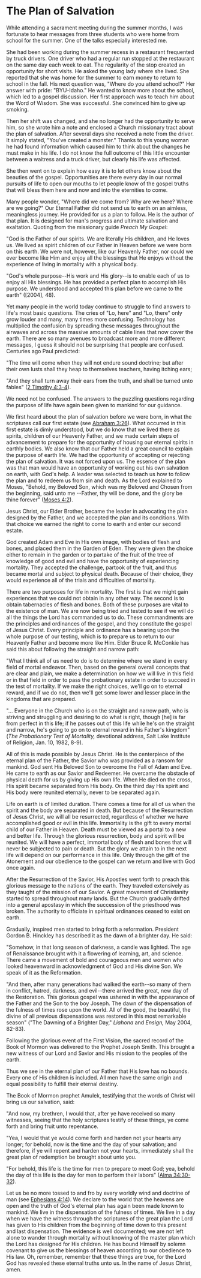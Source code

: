 # The Plan of Salvation

While attending a sacrament meeting during the summer months, I was fortunate
to hear messages from three students who were home from school for the summer.
One of the talks especially interested me.

She had been working during the summer recess in a restaurant frequented by
truck drivers. One driver who had a regular run stopped at the restaurant on
the same day each week to eat. The regularity of the stop created an
opportunity for short visits. He asked the young lady where she lived. She
reported that she was home for the summer to earn money to return to school in
the fall. His next question was, "Where do you attend school?" Her answer with
pride: "BYU-Idaho." He wanted to know more about the school, which led to a
gospel discussion. Her first approach was to teach him about the Word of
Wisdom. She was successful. She convinced him to give up smoking.

Then her shift was changed, and she no longer had the opportunity to serve
him, so she wrote him a note and enclosed a Church missionary tract about the
plan of salvation. After several days she received a note from the driver. It
simply stated, "You've created a monster." Thanks to this young woman he had
found information which caused him to think about the changes he must make in
his life. I do not know the full outcome of this little encounter between a
waitress and a truck driver, but clearly his life was affected.

She then went on to explain how easy it is to let others know about the
beauties of the gospel. Opportunities are there every day in our normal
pursuits of life to open our mouths to let people know of the gospel truths
that will bless them here and now and into the eternities to come.

Many people wonder, "Where did we come from? Why are we here? Where are we
going?" Our Eternal Father did not send us to earth on an aimless, meaningless
journey. He provided for us a plan to follow. He is the author of that plan.
It is designed for man's progress and ultimate salvation and exaltation.
Quoting from the missionary guide _Preach My Gospel_:

"God is the Father of our spirits. We are literally His children, and He loves
us. We lived as spirit children of our Father in Heaven before we were born on
this earth. We were not, however, like our Heavenly Father, nor could we ever
become like Him and enjoy all the blessings that He enjoys without the
experience of living in mortality with a physical body.

"God's whole purpose--His work and His glory--is to enable each of us to enjoy
all His blessings. He has provided a perfect plan to accomplish His purpose.
We understood and accepted this plan before we came to the earth" ([2004],
48).

Yet many people in the world today continue to struggle to find answers to
life's most basic questions. The cries of "Lo, here" and "Lo, there" only grow
louder and many, many times more confusing. Technology has multiplied the
confusion by spreading these messages throughout the airwaves and across the
massive amounts of cable lines that now cover the earth. There are so many
avenues to broadcast more and more different messages, I guess it should not
be surprising that people are confused. Centuries ago Paul predicted:

"The time will come when they will not endure sound doctrine; but after their
own lusts shall they heap to themselves teachers, having itching ears;

"And they shall turn away their ears from the truth, and shall be turned unto
fables" ([2 Timothy
4:3-4](https://www.lds.org/scriptures/nt/2-tim/4.3-4?lang=eng#2)).

We need not be confused. The answers to the puzzling questions regarding the
purpose of life have again been given to mankind for our guidance.

We first heard about the plan of salvation before we were born, in what the
scriptures call our first estate (see [Abraham
3:26](https://www.lds.org/scriptures/pgp/abr/3.26?lang=eng#25)). What occurred
in this first estate is dimly understood, but we do know that we lived there
as spirits, children of our Heavenly Father, and we made certain steps of
advancement to prepare for the opportunity of housing our eternal spirits in
earthly bodies. We also know that our Father held a great council to explain
the purpose of earth life. We had the opportunity of accepting or rejecting
the plan of salvation. It was not forced upon us. The essence of the plan was
that man would have an opportunity of working out his own salvation on earth,
with God's help. A leader was selected to teach us how to follow the plan and
to redeem us from sin and death. As the Lord explained to Moses, "Behold, my
Beloved Son, which was my Beloved and Chosen from the beginning, said unto me
--Father, thy will be done, and the glory be thine forever" ([Moses
4:2](https://www.lds.org/scriptures/pgp/moses/4.2?lang=eng#1)).

Jesus Christ, our Elder Brother, became the leader in advocating the plan
designed by the Father, and we accepted the plan and its conditions. With that
choice we earned the right to come to earth and enter our second estate.

God created Adam and Eve in His own image, with bodies of flesh and bones, and
placed them in the Garden of Eden. They were given the choice either to remain
in the garden or to partake of the fruit of the tree of knowledge of good and
evil and have the opportunity of experiencing mortality. They accepted the
challenge, partook of the fruit, and thus became mortal and subject to
physical death. Because of their choice, they would experience all of the
trials and difficulties of mortality.

There are two purposes for life in mortality. The first is that we might gain
experiences that we could not obtain in any other way. The second is to obtain
tabernacles of flesh and bones. Both of these purposes are vital to the
existence of man. We are now being tried and tested to see if we will do all
the things the Lord has commanded us to do. These commandments are the
principles and ordinances of the gospel, and they constitute the gospel of
Jesus Christ. Every principle and ordinance has a bearing upon the whole
purpose of our testing, which is to prepare us to return to our Heavenly
Father and become more like Him. Elder Bruce R. McConkie has said this about
following the straight and narrow path:

"What I think all of us need to do is to determine where we stand in every
field of mortal endeavor. Then, based on the general overall concepts that are
clear and plain, we make a determination on how we will live in this field or
in that field in order to pass the probationary estate in order to succeed in
the test of mortality. If we make the right choices, we'll go on to eternal
reward, and if we do not, then we'll get some lower and lesser place in the
kingdoms that are prepared.

"... Everyone in the Church who is on the straight and narrow path, who is
striving and struggling and desiring to do what is right, though [he] is far
from perfect in this life; if he passes out of this life while he's on the
straight and narrow, he's going to go on to eternal reward in his Father's
kingdom" (_The Probationary Test of Mortality,_ devotional address, Salt Lake
Institute of Religion, Jan. 10, 1982, 8-9).

All of this is made possible by Jesus Christ. He is the centerpiece of the
eternal plan of the Father, the Savior who was provided as a ransom for
mankind. God sent His Beloved Son to overcome the Fall of Adam and Eve. He
came to earth as our Savior and Redeemer. He overcame the obstacle of physical
death for us by giving up His own life. When He died on the cross, His spirit
became separated from His body. On the third day His spirit and His body were
reunited eternally, never to be separated again.

Life on earth is of limited duration. There comes a time for all of us when
the spirit and the body are separated in death. But because of the
Resurrection of Jesus Christ, we will all be resurrected, regardless of
whether we have accomplished good or evil in this life. Immortality is the
gift to every mortal child of our Father in Heaven. Death must be viewed as a
portal to a new and better life. Through the glorious resurrection, body and
spirit will be reunited. We will have a perfect, immortal body of flesh and
bones that will never be subjected to pain or death. But the glory we attain
to in the next life will depend on our performance in this life. Only through
the gift of the Atonement and our obedience to the gospel can we return and
live with God once again.

After the Resurrection of the Savior, His Apostles went forth to preach this
glorious message to the nations of the earth. They traveled extensively as
they taught of the mission of our Savior. A great movement of Christianity
started to spread throughout many lands. But the Church gradually drifted into
a general apostasy in which the succession of the priesthood was broken. The
authority to officiate in spiritual ordinances ceased to exist on earth.

Gradually, inspired men started to bring forth a reformation. President Gordon
B. Hinckley has described it as the dawn of a brighter day. He said:

"Somehow, in that long season of darkness, a candle was lighted. The age of
Renaissance brought with it a flowering of learning, art, and science. There
came a movement of bold and courageous men and women who looked heavenward in
acknowledgment of God and His divine Son. We speak of it as the Reformation.

"And then, after many generations had walked the earth--so many of them in
conflict, hatred, darkness, and evil--there arrived the great, new day of the
Restoration. This glorious gospel was ushered in with the appearance of the
Father and the Son to the boy Joseph. The dawn of the dispensation of the
fulness of times rose upon the world. All of the good, the beautiful, the
divine of all previous dispensations was restored in this most remarkable
season" ("The Dawning of a Brighter Day," _Liahona_ and _Ensign,_ May 2004,
82-83).

Following the glorious event of the First Vision, the sacred record of the
Book of Mormon was delivered to the Prophet Joseph Smith. This brought a new
witness of our Lord and Savior and His mission to the peoples of the earth.

Thus we see in the eternal plan of our Father that His love has no bounds.
Every one of His children is included. All men have the same origin and equal
possibility to fulfill their eternal destiny.

The Book of Mormon prophet Amulek, testifying that the words of Christ will
bring us our salvation, said:

"And now, my brethren, I would that, after ye have received so many witnesses,
seeing that the holy scriptures testify of these things, ye come forth and
bring fruit unto repentance.

"Yea, I would that ye would come forth and harden not your hearts any longer;
for behold, now is the time and the day of your salvation; and therefore, if
ye will repent and harden not your hearts, immediately shall the great plan of
redemption be brought about unto you.

"For behold, this life is the time for men to prepare to meet God; yea, behold
the day of this life is the day for men to perform their labors" ([Alma
34:30-32](https://www.lds.org/scriptures/bofm/alma/34.30-32?lang=eng#29)).

Let us be no more tossed to and fro by every worldly wind and doctrine of man
(see [Ephesians
4:14](https://www.lds.org/scriptures/nt/eph/4.14?lang=eng#13)). We declare to
the world that the heavens are open and the truth of God's eternal plan has
again been made known to mankind. We live in the dispensation of the fulness
of times. We live in a day when we have the witness through the scriptures of
the great plan the Lord has given to His children from the beginning of time
down to this present and last dispensation. The evidence is well documented;
we are not left alone to wander through mortality without knowing of the
master plan which the Lord has designed for His children. He has bound Himself
by solemn covenant to give us the blessings of heaven according to our
obedience to His law. Oh, remember, remember that these things are true, for
the Lord God has revealed these eternal truths unto us. In the name of Jesus
Christ, amen.

